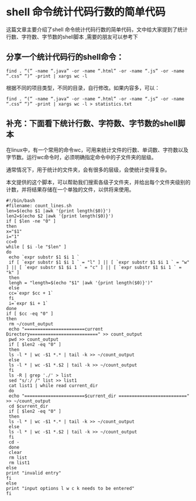 # shell 命令统计代码行数的简单代码
这篇文章主要介绍了shell 命令统计代码行数的简单代码，文中给大家提到了统计行数、字符数、字节数的shell脚本 ,需要的朋友可以参考下

## 分享一个统计代码行的shell命令： 
```Shell
find . “(” -name “.java” -or -name “.html” -or -name “.js” -or -name “.css” “)” -print | xargs wc -l
```
根据不同的项目类型，不同的目录，自行修改。如果内容多，可以： 
```Shell
find . “(” -name “.java” -or -name “.html” -or -name “.js” -or -name “.css” “)” -print | xargs wc -l > statistics.txt
```
## 补充：下面看下统计行数、字符数、字节数的shell脚本
在linux中，有一个常用的命令wc，可用来统计文件的行数、单词数、字符数以及字节数。运行wc命令时，必须明确指定命令中的子文件夹的层级。

通常情况下，用于统计的文件夹，会有很多的层级，会使统计变得复杂。

本文提供的这个脚本，可以帮助我们搜索各级子文件夹，并给出每个文件夹级别的计数，并将结果存储在一个单独的文件，以供将来使用。
```Shell
#!/bin/bash
#filename: count_lines.sh
len=$(echo $1 |awk '{print length($0)}')
len2=$(echo $2 |awk '{print length($0)}')
if [ $len -ne "0" ]
then
x="$1"
i="1"
cc=0
while [ $i -le "$len" ]
do
 echo `expr substr $1 $i 1 `
 if [ `expr substr $1 $i 1 ` = "l" ] || [ `expr substr $1 $i 1 ` = "w" ] || [ `expr substr $1 $i 1 ` = "c" ] || [ `expr substr $1 $i 1 ` = "k" ]
 then
 lengh = "length=$(echo "$1" |awk '{print length($0)}')"
 else
 cc=`expr $cc + 1`
 fi
 i=`expr $i + 1`
done
if [ $cc -eq "0" ]
then
 rm ~/count_output
 echo "=======================current Directory==========================" >> count_output
 pwd >> count_output
 if [ $len2 -eq "0" ]
 then
 ls -l * | wc -$1 *.* | tail -k >> ~/count_output
 else
 ls -l * | wc -$1 *.$2 | tail -k >> ~/count_output
 fi
 ls -R | grep './' > list
 sed "s/:/ /" list >> list1
 cat list1 | while read current_dir
 do
 echo "=======================$current_dir ==========================" >> ~/count_output
 cd $current_dir
 if [ $len2 -eq "0" ]
 then
 ls -l * | wc -$1 *.* | tail -k >> ~/count_output
 else
 ls -l * | wc -$1 *.$2 | tail -k >> ~/count_output
 fi
 cd -
 done
 clear
 rm list
 rm list1
else
print "invalid entry"
fi
else
print "input options l w c k needs to be entered"
fi
```
